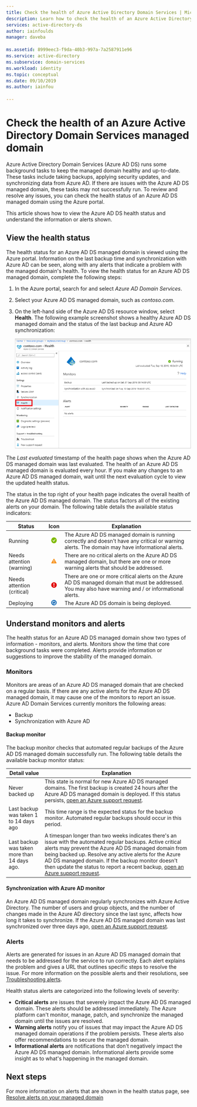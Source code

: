 ```yaml
---
title: Check the health of Azure Active Directory Domain Services | Microsoft Docs
description: Learn how to check the health of an Azure Active Directory Domain Services (Azure AD DS) managed domain and understand status messages using the Azure portal.
services: active-directory-ds
author: iainfoulds
manager: daveba

ms.assetid: 8999eec3-f9da-40b3-997a-7a2587911e96
ms.service: active-directory
ms.subservice: domain-services
ms.workload: identity
ms.topic: conceptual
ms.date: 09/10/2019
ms.author: iainfou

---
```

# Check the health of an Azure Active Directory Domain Services managed domain

Azure Active Directory Domain Services (Azure AD DS) runs some background tasks to keep the managed domain healthy and up-to-date. These tasks include taking backups, applying security updates, and synchronizing data from Azure AD. If there are issues with the Azure AD DS managed domain, these tasks may not successfully run. To review and resolve any issues, you can check the health status of an Azure AD DS managed domain using the Azure portal.

This article shows how to view the Azure AD DS health status and understand the information or alerts shown.

## View the health status

The health status for an Azure AD DS managed domain is viewed using the Azure portal. Information on the last backup time and synchronization with Azure AD can be seen, along with any alerts that indicate a problem with the managed domain's health. To view the health status for an Azure AD DS managed domain, complete the following steps:

1. In the Azure portal, search for and select *Azure AD Domain Services*.
1. Select your Azure AD DS managed domain, such as *contoso.com*.
1. On the left-hand side of the Azure AD DS resource window, select **Health**. The following example screenshot shows a healthy Azure AD DS managed domain and the status of the last backup and Azure AD synchronization:

    ![Health page overview in the Azure portal showing the Azure Active Directory Domain Services status](./media/check-health/health-page.png)

The *Last evaluated* timestamp of the health page shows when the Azure AD DS managed domain was last evaluated. The health of an Azure AD DS managed domain is evaluated every hour. If you make any changes to an Azure AD DS managed domain, wait until the next evaluation cycle to view the updated health status.

The status in the top right of your health page indicates the overall health of the Azure AD DS managed domain. The status factors all of the existing alerts on your domain. The following table details the available status indicators:

| Status | Icon | Explanation |
| --- | :----: | --- |
| Running | <img src= "./media/active-directory-domain-services-alerts/running-icon.png" width = "15" alt="Green check mark for running"> | The Azure AD DS managed domain is running correctly and doesn't have any critical or warning alerts. The domain may have informational alerts. |
| Needs attention (warning) | <img src= "./media/active-directory-domain-services-alerts/warning-icon.png" width = "15" alt="Yellow exclamation mark for warning"> | There are no critical alerts on the Azure AD DS managed domain, but there are one or more warning alerts that should be addressed. |
| Needs attention (critical) | <img src= "./media/active-directory-domain-services-alerts/critical-icon.png" width = "15" alt="Red exclamation mark for critical"> | There are one or more critical alerts on the Azure AD DS managed domain that must be addressed. You may also have warning and / or informational alerts. |
| Deploying | <img src= "./media/active-directory-domain-services-alerts/deploying-icon.png" width = "15" alt="Blue circular arrows for deploying"> | The Azure AD DS domain is being deployed. |

## Understand monitors and alerts

The health status for an Azure AD DS managed domain show two types of information - monitors, and alerts. Monitors show the time that core background tasks were completed. Alerts provide information or suggestions to improve the stability of the managed domain.

### Monitors

Monitors are areas of an Azure AD DS managed domain that are checked on a regular basis. If there are any active alerts for the Azure AD DS managed domain, it may cause one of the monitors to report an issue. Azure AD Domain Services currently monitors the following areas:

* Backup
* Synchronization with Azure AD

#### Backup monitor

The backup monitor checks that automated regular backups of the Azure AD DS managed domain successfully run. The following table details the available backup monitor status:

| Detail value | Explanation |
| --- | --- |
| Never backed up | This state is normal for new Azure AD DS managed domains. The first backup is created 24 hours after the Azure AD DS managed domain is deployed. If this status persists, [open an Azure support request][azure-support]. |
| Last backup was taken 1 to 14 days ago | This time range is the expected status for the backup monitor. Automated regular backups should occur in this period. |
| Last backup was taken more than 14 days ago. | A timespan longer than two weeks indicates there's an issue with the automated regular backups. Active critical alerts may prevent the Azure AD DS managed domain from being backed up. Resolve any active alerts for the Azure AD DS managed domain. If the backup monitor doesn't then update the status to report a recent backup, [open an Azure support request][azure-support]. |

#### Synchronization with Azure AD monitor

An Azure AD DS managed domain regularly synchronizes with Azure Active Directory. The number of users and group objects, and the number of changes made in the Azure AD directory since the last sync, affects how long it takes to synchronize. If the Azure AD DS managed domain was last synchronized over three days ago, [open an Azure support request][azure-support].

### Alerts

Alerts are generated for issues in an Azure AD DS managed domain that needs to be addressed for the service to run correctly. Each alert explains the problem and gives a URL that outlines specific steps to resolve the issue. For more information on the possible alerts and their resolutions, see [Troubleshooting alerts](troubleshoot-alerts.md).

Health status alerts are categorized into the following levels of severity:

 * **Critical alerts** are issues that severely impact the Azure AD DS managed domain. These alerts should be addressed immediately. The Azure platform can't monitor, manage, patch, and synchronize the managed domain until the issues are resolved.
 * **Warning alerts** notify you of issues that may impact the Azure AD DS managed domain operations if the problem persists. These alerts also offer recommendations to secure the managed domain.
 * **Informational alerts** are notifications that don't negatively impact the Azure AD DS managed domain. Informational alerts provide some insight as to what's happening in the managed domain.

## Next steps

For more information on alerts that are shown in the health status page, see [Resolve alerts on your managed domain][troubleshoot-alerts]

<!-- INTERNAL LINKS -->
[azure-support]: ../active-directory/fundamentals/active-directory-troubleshooting-support-howto.md
[troubleshoot-alerts]: troubleshoot-alerts.md
